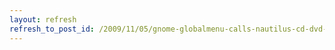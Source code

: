 ```yaml
---
layout: refresh
refresh_to_post_id: /2009/11/05/gnome-globalmenu-calls-nautilus-cd-dvd-burner
---
```

